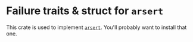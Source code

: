 # Failure traits & struct for `arsert`

This crate is used to implement
[`arsert`](https://crates.io/crate/arsert). You'll probably want to
install that one.
